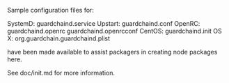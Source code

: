 Sample configuration files for:

SystemD: guardchaind.service
Upstart: guardchaind.conf
OpenRC:  guardchaind.openrc
         guardchaind.openrcconf
CentOS:  guardchaind.init
OS X:    org.guardchain.guardchaind.plist

have been made available to assist packagers in creating node packages here.

See doc/init.md for more information.
